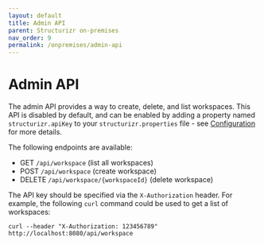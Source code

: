 ```yaml
---
layout: default
title: Admin API
parent: Structurizr on-premises
nav_order: 9
permalink: /onpremises/admin-api
---
```


# Admin API

The admin API provides a way to create, delete, and list workspaces.
This API is disabled by default, and can be enabled by adding a property named
`structurizr.apiKey` to your `structurizr.properties` file - see [Configuration](configuration) for more details.

The following endpoints are available:

- GET `/api/workspace` (list all workspaces)
- POST `/api/workspace` (create workspace)
- DELETE `/api/workspace/{workspaceId}` (delete workspace)

The API key should be specified via the `X-Authorization` header.
For example, the following `curl` command could be used to get a list of workspaces:

```
curl --header "X-Authorization: 123456789" http://localhost:8080/api/workspace
```